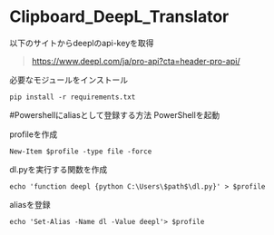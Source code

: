 # Clipboard_DeepL_Translator
以下のサイトからdeeplのapi-keyを取得
>https://www.deepl.com/ja/pro-api?cta=header-pro-api/

必要なモジュールをインストール
```
pip install -r requirements.txt
```

#Powershellにaliasとして登録する方法
PowerShellを起動

profileを作成
```
New-Item $profile -type file -force 
```
dl.pyを実行する関数を作成
```
echo 'function deepl {python C:\Users\$path$\dl.py}' > $profile
```
aliasを登録
```
echo 'Set-Alias -Name dl -Value deepl'> $profile
```


